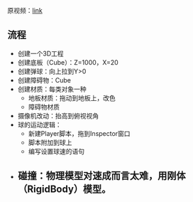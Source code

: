 
原视频：[link](https://www.bilibili.com/video/BV1A4411L77W)

## 流程

- 创建一个3D工程
- 创建底板（Cube）：Z=1000，X=20
- 创建弹球：向上拉到Y>0
- 创建障碍物：Cube
- 创建材质：每类对象一种
	- 地板材质：拖动到地板上，改色
	- 障碍物材质
- 摄像机改动：抬高到俯视视角
- 球的运动逻辑：
	- 新建Player脚本，拖到Inspector窗口
	- 脚本附加到球上
	- 编写设置球速的语句
- 碰撞：物理模型对速成而言太难，用刚体（RigidBody）模型。
	- 
